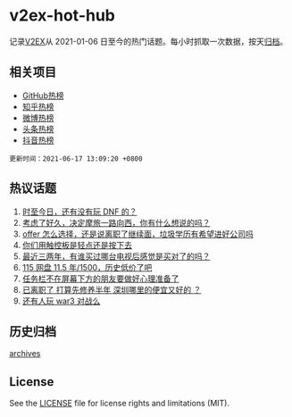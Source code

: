 # v2ex-hot-hub

 记录[V2EX](https://www.v2ex.com/)从 2021-01-06 日至今的热门话题。每小时抓取一次数据，按天[归档](archives)。
 
 ## 相关项目

- [GitHub热榜](https://github.com/snaildev/github-hot-hub)
- [知乎热榜](https://github.com/snaildev/zhihu-hot-hub)
- [微博热榜](https://github.com/snaildev/weibo-hot-hub)
- [头条热榜](https://github.com/snaildev/toutiao-hot-hub)
- [抖音热榜](https://github.com/snaildev/douyin-hot-hub)


 `更新时间：2021-06-17 13:09:20 +0800`

## 热议话题

1. [时至今日，还有没有玩 DNF 的？](https://www.v2ex.com/t/783723)
1. [考虑了好久，决定摩旅一路向西，你有什么想说的吗？](https://www.v2ex.com/t/783791)
1. [offer 怎么选择，还是说离职了继续面，垃圾学历有希望进好公司吗](https://www.v2ex.com/t/783721)
1. [你们用触控板是轻点还是按下去](https://www.v2ex.com/t/783852)
1. [最近三两年，有谁买过哪台电视后感觉是买对了的吗？](https://www.v2ex.com/t/783896)
1. [115 网盘 11.5 年/1500，历史低价了吧](https://www.v2ex.com/t/783907)
1. [任务栏不在屏幕下方的朋友要做好心理准备了](https://www.v2ex.com/t/783792)
1. [已离职了 打算先修养半年 深圳哪里的便宜又好的 ？](https://www.v2ex.com/t/783717)
1. [还有人玩 war3 对战么](https://www.v2ex.com/t/783872)

## 历史归档

[archives](archives)

## License

See the [LICENSE](LICENSE) file for license rights and limitations (MIT).
